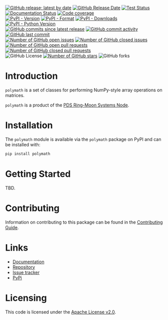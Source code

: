 [![GitHub release; latest by date](https://img.shields.io/github/v/release/SETI/rms-polymath)](https://github.com/SETI/rms-polymath/releases)
[![GitHub Release Date](https://img.shields.io/github/release-date/SETI/rms-polymath)](https://github.com/SETI/rms-polymath/releases)
[![Test Status](https://img.shields.io/github/actions/workflow/status/SETI/rms-polymath/run-tests.yml?branch=main)](https://github.com/SETI/rms-polymath/actions)
[![Documentation Status](https://readthedocs.org/projects/rms-polymath/badge/?version=latest)](https://rms-polymath.readthedocs.io/en/latest/?badge=latest)
[![Code coverage](https://img.shields.io/codecov/c/github/SETI/rms-polymath/main?logo=codecov)](https://codecov.io/gh/SETI/rms-polymath)
<br />
[![PyPI - Version](https://img.shields.io/pypi/v/rms-polymath)](https://pypi.org/project/rms-polymath)
[![PyPI - Format](https://img.shields.io/pypi/format/rms-polymath)](https://pypi.org/project/rms-polymath)
[![PyPI - Downloads](https://img.shields.io/pypi/dm/rms-polymath)](https://pypi.org/project/rms-polymath)
[![PyPI - Python Version](https://img.shields.io/pypi/pyversions/rms-polymath)](https://pypi.org/project/rms-polymath)
<br />
[![GitHub commits since latest release](https://img.shields.io/github/commits-since/SETI/rms-polymath/latest)](https://github.com/SETI/rms-polymath/commits/main/)
[![GitHub commit activity](https://img.shields.io/github/commit-activity/m/SETI/rms-polymath)](https://github.com/SETI/rms-polymath/commits/main/)
[![GitHub last commit](https://img.shields.io/github/last-commit/SETI/rms-polymath)](https://github.com/SETI/rms-polymath/commits/main/)
<br />
[![Number of GitHub open issues](https://img.shields.io/github/issues-raw/SETI/rms-polymath)](https://github.com/SETI/rms-polymath/issues)
[![Number of GitHub closed issues](https://img.shields.io/github/issues-closed-raw/SETI/rms-polymath)](https://github.com/SETI/rms-polymath/issues)
[![Number of GitHub open pull requests](https://img.shields.io/github/issues-pr-raw/SETI/rms-polymath)](https://github.com/SETI/rms-polymath/pulls)
[![Number of GitHub closed pull requests](https://img.shields.io/github/issues-pr-closed-raw/SETI/rms-polymath)](https://github.com/SETI/rms-polymath/pulls)
<br />
![GitHub License](https://img.shields.io/github/license/SETI/rms-polymath)
[![Number of GitHub stars](https://img.shields.io/github/stars/SETI/rms-polymath)](https://github.com/SETI/rms-polymath/stargazers)
![GitHub forks](https://img.shields.io/github/forks/SETI/rms-polymath)

# Introduction

`polymath` is a set of classes for performing NumPy-style array operations on matrices.

`polymath` is a product of the [PDS Ring-Moon Systems Node](https://pds-rings.seti.org).

# Installation

The `polymath` module is available via the `polymath` package on PyPI and can be installed with:

```sh
pip install polymath
```

# Getting Started

TBD.

# Contributing

Information on contributing to this package can be found in the
[Contributing Guide](https://github.com/SETI/rms-polymath/blob/main/CONTRIBUTING.md).

# Links

- [Documentation](https://rms-polymath.readthedocs.io)
- [Repository](https://github.com/SETI/rms-polymath)
- [Issue tracker](https://github.com/SETI/rms-polymath/issues)
- [PyPi](https://pypi.org/project/rms-polymath)

# Licensing

This code is licensed under the [Apache License v2.0](https://github.com/SETI/rms-polymath/blob/main/LICENSE).
